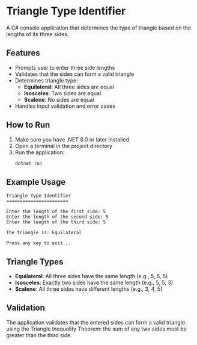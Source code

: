 # Triangle Type Identifier

A C# console application that determines the type of triangle based on the lengths of its three sides.

## Features

- Prompts user to enter three side lengths
- Validates that the sides can form a valid triangle
- Determines triangle type:
  - **Equilateral**: All three sides are equal
  - **Isosceles**: Two sides are equal
  - **Scalene**: No sides are equal
- Handles input validation and error cases

## How to Run

1. Make sure you have .NET 8.0 or later installed
2. Open a terminal in the project directory
3. Run the application:
   ```bash
   dotnet run
   ```

## Example Usage

```
Triangle Type Identifier
=======================

Enter the length of the first side: 5
Enter the length of the second side: 5
Enter the length of the third side: 5

The triangle is: Equilateral

Press any key to exit...
```

## Triangle Types

- **Equilateral**: All three sides have the same length (e.g., 5, 5, 5)
- **Isosceles**: Exactly two sides have the same length (e.g., 5, 5, 3)
- **Scalene**: All three sides have different lengths (e.g., 3, 4, 5)

## Validation

The application validates that the entered sides can form a valid triangle using the Triangle Inequality Theorem: the sum of any two sides must be greater than the third side.
